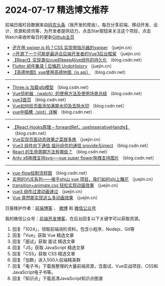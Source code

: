 # 2024-07-17 精选博文推荐

前端日报栏目数据来自[码农头条](http://toutiao.qdkfweb.cn/)（我开发的爬虫），每日分享前端、移动开发、设计、资源和资讯等，为开发者提供动力，点击Star按钮来关注这个项目，点击Watch来收听每日的更新[Github主页](https://github.com/kujian/frontendDaily)
* [还在用 swiper.js 吗？CSS 实现带指示器的swiper](https://juejin.cn/post/7391380479977275401) （juejin.cn）
* [🔥开源了一个可能是最适合后端开发者的Vue3后台框架](https://juejin.cn/post/7391744486978240562) （juejin.cn）
* [【React】实现类似vue的keepAlive组件的持久化](https://blog.csdn.net/u013675821/article/details/140444235) （blog.csdn.net）
* [Flutter 组件集录 | 后悔药 UndoHistory](https://juejin.cn/post/7391737135135768595) （juejin.cn）
* [【高德地图】vue使用高德地图（js api）](https://blog.csdn.net/m0_70950838/article/details/140378891) （blog.csdn.net）

***
* [Three.js 加载glb模型](https://blog.csdn.net/this__valve/article/details/140469438) （blog.csdn.net）
* [Vue侦听器 （watch）的使用方法及使用场景总结](https://blog.csdn.net/weixin_51080551/article/details/140464807) （blog.csdn.net）
* [vue3首页](https://blog.csdn.net/m0_66832657/article/details/140476167) （blog.csdn.net）
* [Vue如何给页面添加满屏水印及去除水印](https://blog.csdn.net/gz_qiulinyong/article/details/140465278) （blog.csdn.net）
* [vue中插槽（slot）详解](https://blog.csdn.net/weixin_41978174/article/details/140455405) （blog.csdn.net）

***
* [【React Hooks原理 &#8211; forwardRef、useImperativeHandle】](https://blog.csdn.net/weixin_44273311/article/details/140434639) （blog.csdn.net）
* [Vue实现页面动态效果之菜就多练](https://juejin.cn/post/7391704618181247028) （juejin.cn）
* [Vue3 组件向下通信 祖孙组件的通信 provide与inject](https://blog.csdn.net/dpc5201314/article/details/140465290) （blog.csdn.net）
* [React 的生命周期方法有哪些？](https://blog.csdn.net/qq_34235767/article/details/140473665) （blog.csdn.net）
* [Antv x6拖拽支持svg&#8212;&#8211;vue super flower拖拽支持图片](https://blog.csdn.net/WXY18504986602/article/details/140476145) （blog.csdn.net）

***
* [vue-flow绘制流程图](https://blog.csdn.net/m0_50666077/article/details/140437266) （blog.csdn.net）
* [实用的VUE系列——接手shi山 vue 项目，我们如何shi上雕花](https://juejin.cn/post/7391324758859546664) （juejin.cn）
* [transition+animate.css 轻松实现动画效果](https://juejin.cn/post/7391746410188898304) （juejin.cn）
* [vue3  组件过渡动画速过](https://juejin.cn/post/7392067430048186418) （juejin.cn）
* [Vue 竟然能实现这么多动画效果](https://juejin.cn/post/7391744486978142258) （juejin.cn）

日报维护作者：[前端博客](https://qdkfweb.cn/) 、 [微博](http://weibo.com/kujian) 和 [微信公众号](https://open.weixin.qq.com/qr/code?username=caibaojian_com)

我的微信公众号：[前端开发博客](https://open.weixin.qq.com/qr/code?username=caibaojian_com)，在后台回复以下关键字可以获取资源。

1. 回复「1024」，领取前端进阶资料，包含小程序、Nodejs、Git等
2. 回复「Vue」获取 Vue 精选文章
3. 回复「面试」获取 面试 精选文章
4. 回复「JS」获取 JavaScript 精选文章
5. 回复「CSS」获取 CSS 精选文章
6. 回复「加群」进入500人前端精英群
7. 回复「电子书」下载我整理的大量前端资源，含面试、Vue实战项目、CSS和JavaScript电子书等。
8. 回复「知识点」下载高清JavaScript知识点图谱